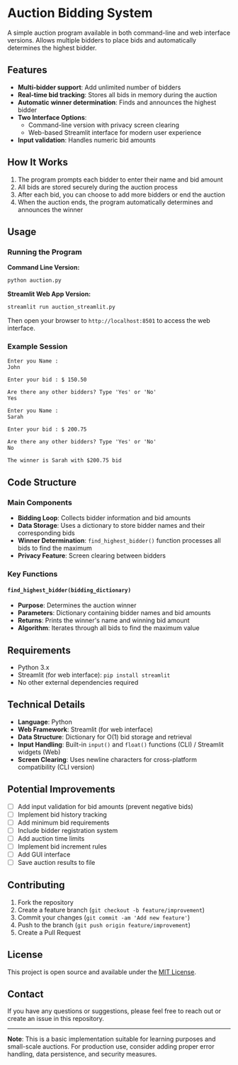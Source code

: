 # Auction Bidding System

A simple auction program available in both command-line and web interface versions. Allows multiple bidders to place bids and automatically determines the highest bidder.

## Features

- **Multi-bidder support**: Add unlimited number of bidders
- **Real-time bid tracking**: Stores all bids in memory during the auction
- **Automatic winner determination**: Finds and announces the highest bidder
- **Two Interface Options**: 
  - Command-line version with privacy screen clearing
  - Web-based Streamlit interface for modern user experience
- **Input validation**: Handles numeric bid amounts

## How It Works

1. The program prompts each bidder to enter their name and bid amount
2. All bids are stored securely during the auction process
3. After each bid, you can choose to add more bidders or end the auction
4. When the auction ends, the program automatically determines and announces the winner

## Usage

### Running the Program

**Command Line Version:**
```bash
python auction.py
```

**Streamlit Web App Version:**
```bash
streamlit run auction_streamlit.py
```
Then open your browser to `http://localhost:8501` to access the web interface.

### Example Session

```
Enter you Name :
John

Enter your bid : $ 150.50

Are there any other bidders? Type 'Yes' or 'No'
Yes

Enter you Name :
Sarah

Enter your bid : $ 200.75

Are there any other bidders? Type 'Yes' or 'No'
No

The winner is Sarah with $200.75 bid
```

## Code Structure

### Main Components

- **Bidding Loop**: Collects bidder information and bid amounts
- **Data Storage**: Uses a dictionary to store bidder names and their corresponding bids
- **Winner Determination**: `find_highest_bidder()` function processes all bids to find the maximum
- **Privacy Feature**: Screen clearing between bidders

### Key Functions

#### `find_highest_bidder(bidding_dictionary)`
- **Purpose**: Determines the auction winner
- **Parameters**: Dictionary containing bidder names and bid amounts
- **Returns**: Prints the winner's name and winning bid amount
- **Algorithm**: Iterates through all bids to find the maximum value



## Requirements

- Python 3.x
- Streamlit (for web interface): `pip install streamlit`
- No other external dependencies required

## Technical Details

- **Language**: Python
- **Web Framework**: Streamlit (for web interface)
- **Data Structure**: Dictionary for O(1) bid storage and retrieval
- **Input Handling**: Built-in `input()` and `float()` functions (CLI) / Streamlit widgets (Web)
- **Screen Clearing**: Uses newline characters for cross-platform compatibility (CLI version)

## Potential Improvements

- [ ] Add input validation for bid amounts (prevent negative bids)
- [ ] Implement bid history tracking
- [ ] Add minimum bid requirements
- [ ] Include bidder registration system
- [ ] Add auction time limits
- [ ] Implement bid increment rules
- [ ] Add GUI interface
- [ ] Save auction results to file

## Contributing

1. Fork the repository
2. Create a feature branch (`git checkout -b feature/improvement`)
3. Commit your changes (`git commit -am 'Add new feature'`)
4. Push to the branch (`git push origin feature/improvement`)
5. Create a Pull Request

## License

This project is open source and available under the [MIT License](LICENSE).

## Contact

If you have any questions or suggestions, please feel free to reach out or create an issue in this repository.

---

**Note**: This is a basic implementation suitable for learning purposes and small-scale auctions. For production use, consider adding proper error handling, data persistence, and security measures.
